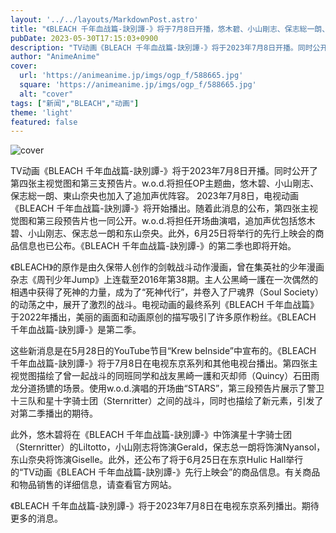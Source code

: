 ```yaml
---
layout: '../../layouts/MarkdownPost.astro'
title: "《BLEACH 千年血战篇-訣別譚-》将于7月8日开播，悠木碧、小山剛志、保志総一朗、東山奈央加盟"
pubDate: 2023-05-30T17:15:03+0900
description: "TV动画《BLEACH 千年血战篇-訣別譚-》将于2023年7月8日开播。同时公开了第四张主视觉图和第三支预告片。w.o.d.将担任OP主题曲，悠木碧、小山剛志、保志総一朗、東山奈央也加入了追加声优阵容。"
author: "AnimeAnime"
cover:
  url: 'https://animeanime.jp/imgs/ogp_f/588665.jpg'
  square: 'https://animeanime.jp/imgs/ogp_f/588665.jpg'
  alt: "cover"
tags: ["新闻","BLEACH","动画"]
theme: 'light'
featured: false
---
```


![cover](https://animeanime.jp/imgs/ogp_f/588665.jpg)

TV动画《BLEACH 千年血战篇-訣別譚-》将于2023年7月8日开播。同时公开了第四张主视觉图和第三支预告片。w.o.d.将担任OP主题曲，悠木碧、小山剛志、保志総一朗、東山奈央也加入了追加声优阵容。
2023年7月8日，电视动画《BLEACH 千年血战篇-訣別譚-》将开始播出。随着此消息的公布，第四张主视觉图和第三段预告片也一同公开。w.o.d.将担任开场曲演唱，追加声优包括悠木碧、小山刚志、保志总一朗和东山奈央。此外，6月25日将举行的先行上映会的商品信息也已公布。《BLEACH 千年血战篇-訣別譚-》的第二季也即将开始。

《BLEACH》的原作是由久保带人创作的剑戟战斗动作漫画，曾在集英社的少年漫画杂志《周刊少年Jump》上连载至2016年第38期。主人公黑崎一護在一次偶然的相遇中获得了死神的力量，成为了“死神代行”，并卷入了尸魂界（Soul Society）的动荡之中，展开了激烈的战斗。电视动画的最终系列《BLEACH 千年血战篇》于2022年播出，美丽的画面和动画原创的描写吸引了许多原作粉丝。《BLEACH 千年血战篇-訣別譚-》是第二季。

这些新消息是在5月28日的YouTube节目“Krew beInside”中宣布的。《BLEACH 千年血战篇-訣別譚-》将于7月8日在电视东京系列和其他电视台播出。第四张主视觉图描绘了曾一起战斗的同班同学和战友黑崎一護和灭却师（Quincy）石田雨龙分道扬镳的场景。使用w.o.d.演唱的开场曲“STARS”，第三段预告片展示了警卫十三队和星十字骑士团（Sternritter）之间的战斗，同时也描绘了新元素，引发了对第二季播出的期待。

此外，悠木碧将在《BLEACH 千年血战篇-訣別譚-》中饰演星十字骑士团（Sternritter）的Liltotto，小山刚志将饰演Gerald，保志总一朗将饰演Nyansol，东山奈央将饰演Giselle。此外，还公布了将于6月25日在东京Hulic Hall举行的“TV动画《BLEACH 千年血战篇-訣別譚-》先行上映会”的商品信息。有关商品和物品销售的详细信息，请查看官方网站。

《BLEACH 千年血战篇-訣別譚-》将于2023年7月8日在电视东京系列播出。期待更多的消息。